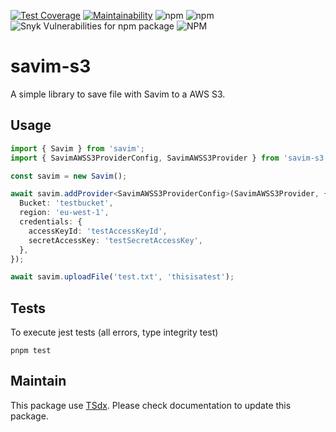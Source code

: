 [![Test Coverage](https://api.codeclimate.com/v1/badges/ae0843030bc8e307e5d1/test_coverage)](https://codeclimate.com/github/flexper/savim-s3/test_coverage) [![Maintainability](https://api.codeclimate.com/v1/badges/ae0843030bc8e307e5d1/maintainability)](https://codeclimate.com/github/flexper/savim-s3/maintainability) ![npm](https://img.shields.io/npm/v/savim-s3) ![npm](https://img.shields.io/npm/dm/savim-s3) ![Snyk Vulnerabilities for npm package](https://img.shields.io/snyk/vulnerabilities/npm/savim-s3) ![NPM](https://img.shields.io/npm/l/savim-s3)

# savim-s3

A simple library to save file with Savim to a AWS S3.

## Usage

```typescript
import { Savim } from 'savim';
import { SavimAWSS3ProviderConfig, SavimAWSS3Provider } from 'savim-s3';

const savim = new Savim();

await savim.addProvider<SavimAWSS3ProviderConfig>(SavimAWSS3Provider, {
  Bucket: 'testbucket',
  region: 'eu-west-1',
  credentials: {
    accessKeyId: 'testAccessKeyId',
    secretAccessKey: 'testSecretAccessKey',
  },
});

await savim.uploadFile('test.txt', 'thisisatest');
```

## Tests

To execute jest tests (all errors, type integrity test)

```
pnpm test
```

## Maintain

This package use [TSdx](https://github.com/jaredpalmer/tsdx). Please check documentation to update this package.
